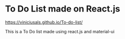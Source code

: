 # To Do List made on React.js

https://viniciusals.github.io/To-do-list/

This is a To Do list made using react.js and material-ui
